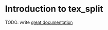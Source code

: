 # Introduction to tex_split

TODO: write [great documentation](http://jacobian.org/writing/what-to-write/)

